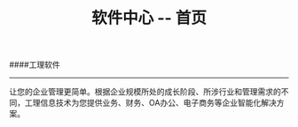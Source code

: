 ﻿---
layout: soft
title: "软件中心 -- 首页"
categories: [softcenter]
---
####工理软件
<hr>
让您的企业管理更简单。根据企业规模所处的成长阶段、所涉行业和管理需求的不同，工理信息技术为您提供业务、财务、OA办公、电子商务等企业智能化解决方案。